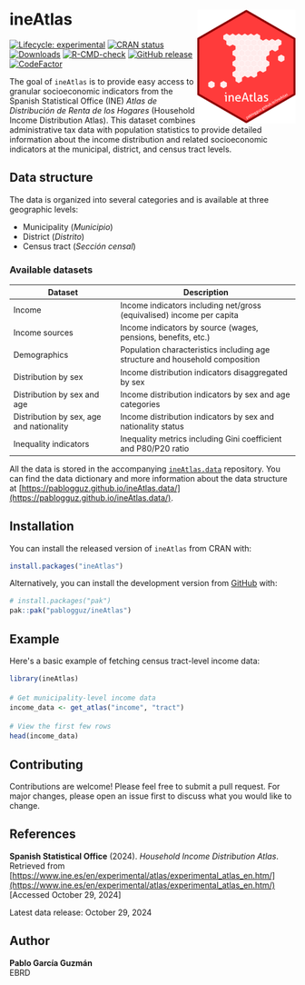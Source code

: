 
# ineAtlas <img src="man/figures/logo.png" align="right" height="200" alt="" />

<!-- badges: start -->
[![Lifecycle: experimental](https://img.shields.io/badge/lifecycle-experimental-orange.svg)](https://lifecycle.r-lib.org/articles/stages.html#experimental)
[![CRAN status](https://www.r-pkg.org/badges/version/ineAtlas)](https://CRAN.R-project.org/package=ineAtlas)
[![Downloads](https://cranlogs.r-pkg.org/badges/grand-total/ineAtlas)](https://cran.r-project.org/package=ineAtlas)
[![R-CMD-check](https://github.com/pablogguz/ineAtlas/actions/workflows/R-CMD-check.yaml/badge.svg)](https://github.com/pablogguz/ineAtlas/actions/workflows/R-CMD-check.yaml)
[![GitHub release](https://img.shields.io/github/v/release/pablogguz/ineAtlas)](https://github.com/pablogguz/ineAtlas/releases)
[![CodeFactor](https://www.codefactor.io/repository/github/pablogguz/ineatlas/badge/main)](https://www.codefactor.io/repository/github/pablogguz/ineatlas/overview/main)
<!-- badges: end -->

The goal of `ineAtlas` is to provide easy access to granular socioeconomic indicators from the Spanish Statistical Office (INE) _Atlas de Distribución de Renta de los Hogares_ (Household Income Distribution Atlas). This dataset combines administrative tax data with population statistics to provide detailed information about the income distribution and related socioeconomic indicators at the municipal, district, and census tract levels.

## Data structure

The data is organized into several categories and is available at three geographic levels:

- Municipality (_Municipio_)
- District (_Distrito_)
- Census tract (_Sección censal_)

### Available datasets
| Dataset | Description |
|---------|------------|
| Income | Income indicators including net/gross (equivalised) income per capita |
| Income sources | Income indicators by source (wages, pensions, benefits, etc.) |
| Demographics | Population characteristics including age structure and household composition |
| Distribution by sex | Income distribution indicators disaggregated by sex |
| Distribution by sex and age | Income distribution indicators by sex and age categories |
| Distribution by sex, age and nationality | Income distribution indicators by sex and nationality status |
| Inequality indicators | Inequality metrics including Gini coefficient and P80/P20 ratio |

All the data is stored in the accompanying [`ineAtlas.data`](https://github.com/pablogguz/ineAtlas.data/) repository. You can find the data dictionary and more information about the data structure at [https://pablogguz.github.io/ineAtlas.data/](https://pablogguz.github.io/ineAtlas.data/).


## Installation

You can install the released version of `ineAtlas` from CRAN with:

``` r
install.packages("ineAtlas")
```

Alternatively, you can install the development version from [GitHub](https://github.com/) with:

``` r
# install.packages("pak")
pak::pak("pablogguz/ineAtlas")
```

## Example

Here's a basic example of fetching census tract-level income data:

``` r
library(ineAtlas)

# Get municipality-level income data
income_data <- get_atlas("income", "tract")

# View the first few rows
head(income_data)
```
## Contributing

Contributions are welcome! Please feel free to submit a pull request. For major changes, please open an issue first to discuss what you would like to change.

## References

**Spanish Statistical Office** (2024). *Household Income Distribution Atlas*. Retrieved from [https://www.ine.es/en/experimental/atlas/experimental_atlas_en.htm/](https://www.ine.es/en/experimental/atlas/experimental_atlas_en.htm/) [Accessed October 29, 2024]

Latest data release: October 29, 2024

## Author

**Pablo García Guzmán**  
EBRD
